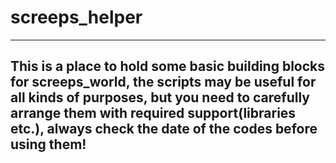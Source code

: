 # screeps_helper
---
This is a place to hold some basic building blocks for screeps_world, the scripts may be useful for all kinds of purposes, but you need to carefully arrange them with required support(libraries etc.), always check the date of the codes before using them!
---